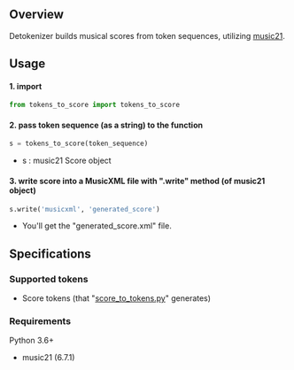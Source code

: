 ## Overview

Detokenizer builds musical scores from token sequences, utilizing [music21](https://web.mit.edu/music21/).

## Usage

#### 1. import

```python
from tokens_to_score import tokens_to_score
```

#### 2. pass token sequence (as a string) to the function

```Python
s = tokens_to_score(token_sequence)
```

- s : music21 Score object 


#### 3. write score into a MusicXML file with ".write" method (of music21 object)  

```python
s.write('musicxml', 'generated_score')
```

- You'll get the "generated_score.xml" file.

## Specifications

### Supported tokens

- Score tokens (that "[score_to_tokens.py](../tokenizer/)" generates)

### Requirements

Python 3.6+

- music21 (6.7.1)

